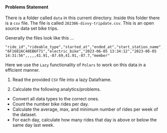
#### Problems Statement
There is a folder called `data` in this current directory. Inside this
folder there is a `csv` file. The file is called `202306-divvy-tripdate.csv`. This is an open source
data set bike trips.

Generally the files look like this ...
```
"ride_id","rideable_type","started_at","ended_at","start_station_name","start_station_id","end_station_name","end_station_id","start_lat","start_lng","end_lat","end_lng","member_casual"
"6F1682AC40EB6F71","electric_bike","2023-06-05 13:34:12","2023-06-05 14:31:56",,,,,41.91,-87.69,41.91,-87.7,"member"
```

Here we use the `Lazy` functionality of `Polars` to work on this data in a efficient manner.

1. Read the provided `CSV` file into a lazy Dataframe.

3. Calculate the following analytics/problems.
 - Convert all data types to the correct ones.
 - Count the number bike rides per day.
 - Calculate the average, max, and minimum number of rides per week of the dataset.
 - For each day, calculate how many rides that day is above or below the same day last week.
